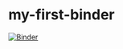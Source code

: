 # my-first-binder

[![Binder](https://mybinder.org/badge_logo.svg)](https://mybinder.org/v2/gh/tjrademaker/my-first-binder/tree/main/HEAD)
